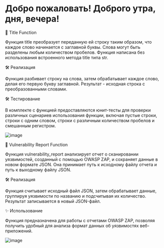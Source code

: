 # Добро пожаловать! Доброго утра, дня, вечера!

🌟 Title Function

Функция title преобразует переданную ей строку таким образом, что каждое слово начинается с заглавной буквы. Слова могут быть разделены любым количеством пробелов. Функция написана без использования встроенного метода title типа str.

🛠️ Реализация

Функция разбивает строку на слова, затем обрабатывает каждое слово, делая его первую букву заглавной. Результат - исходная строка с преобразованными словами.

🛠️ Тестирование

В комплекте с функцией предоставляются юнит-тесты для проверки различных сценариев использования функции, включая пустые строки, строки с одним словом, строки с различным количеством пробелов и смешанным регистром.

![image](https://github.com/EL-MEDVEDO/function_title-zapproxy_json_processing/assets/110033694/228da8d3-a7e6-47e6-88d4-1ce50ae8589d)


🚀 Vulnerability Report Function

Функция vulnerability_report анализирует отчет о сканировании уязвимостей, созданный с помощью OWASP ZAP, и сохраняет данные в новом формате JSON. Она принимает путь к исходному файлу отчета и путь к выходному файлу JSON.

🛠️ Реализация

Функция считывает исходный файл JSON, затем обрабатывает данные, группируя уязвимости по названию и подсчитывая их количество. Результат записывается в новый JSON-файл.
 
✨ Использование

Функция предназначена для работы с отчетами OWASP ZAP, позволяя получить удобный для анализа формат данных об уязвимостях веб-приложений.

![image](https://github.com/EL-MEDVEDO/function_title-zapproxy_json_processing/assets/110033694/fecca3b4-42bf-471d-9ab4-fc673237586d)
